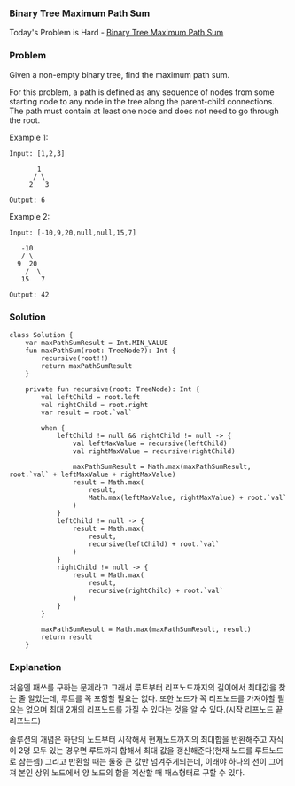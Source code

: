 ### Binary Tree Maximum Path Sum



Today's Problem is Hard - [Binary Tree Maximum Path Sum](https://leetcode.com/problems/binary-tree-inorder-traversal/)

### Problem

Given a non-empty binary tree, find the maximum path sum.

For this problem, a path is defined as any sequence of nodes from some starting node to any node in the tree along the parent-child connections. The path must contain at least one node and does not need to go through the root.

Example 1:

```
Input: [1,2,3]

       1
      / \
     2   3

Output: 6
```

Example 2:

```
Input: [-10,9,20,null,null,15,7]

   -10
   / \
  9  20
    /  \
   15   7

Output: 42
```

### Solution

```
class Solution {
    var maxPathSumResult = Int.MIN_VALUE
    fun maxPathSum(root: TreeNode?): Int {
        recursive(root!!)
        return maxPathSumResult
    }

    private fun recursive(root: TreeNode): Int {
        val leftChild = root.left
        val rightChild = root.right
        var result = root.`val`

        when {
            leftChild != null && rightChild != null -> {
                val leftMaxValue = recursive(leftChild)
                val rightMaxValue = recursive(rightChild)

                maxPathSumResult = Math.max(maxPathSumResult, root.`val` + leftMaxValue + rightMaxValue)
                result = Math.max(
                    result,
                    Math.max(leftMaxValue, rightMaxValue) + root.`val`
                )
            }
            leftChild != null -> {
                result = Math.max(
                    result,
                    recursive(leftChild) + root.`val`
                )
            }
            rightChild != null -> {
                result = Math.max(
                    result,
                    recursive(rightChild) + root.`val`
                )
            }
        }

        maxPathSumResult = Math.max(maxPathSumResult, result)
        return result
    }
```

### Explanation

처음엔 패쓰를 구하는 문제라고 그래서 루트부터 리프노드까지의 길이에서 최대값을 찾는 줄 알았는데, 루트를 꼭 포함할 필요는 없다. 또한 노드가 꼭 리프노드를 가져야할 필요는 없으며 최대 2개의 리프노드를 가질 수 있다는 것을 알 수 있다.(시작 리프노드 끝 리프노드)

솔루션의 개념은 하단의 노드부터 시작해서 현재노드까지의 최대합을 반환해주고 자식이 2명 모두 있는 경우면 루트까지 합해서 최대 값을 갱신해준다(현재 노드를 루트노드로 삼는셈) 그리고 반환할 때는 둘중 큰 값만 넘겨주게되는데, 이래야 하나의 선이 그어져 본인 상위 노드에서 양 노드의 합을 계산할 때 패스형태로 구할 수 있다.